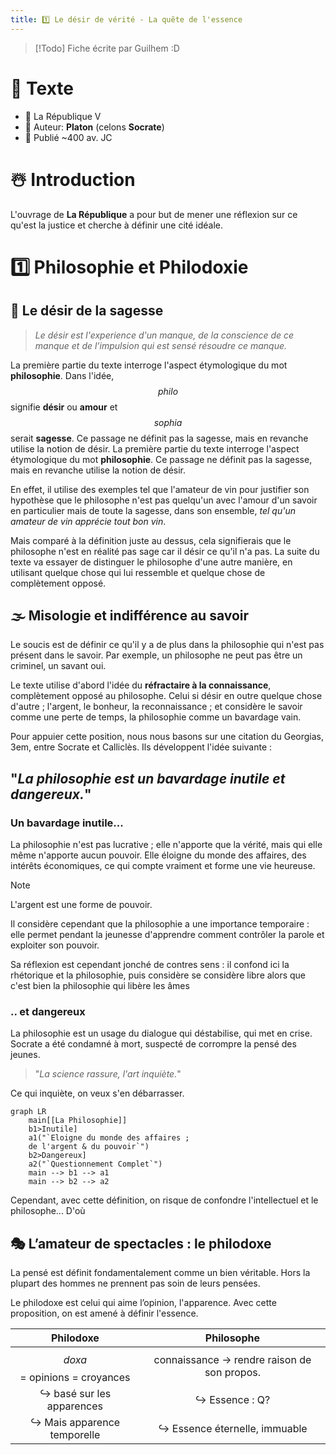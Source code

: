 ```yaml
---
title: 1️⃣ Le désir de vérité - La quête de l'essence
---
```


> [!Todo] Fiche écrite par Guilhem :D

# 📖 Texte
- 📜 La République V
- 👤 Auteur: **Platon** (celons **Socrate**)
- 📆 Publié ~400 av. JC

# ☃️ Introduction
L'ouvrage de **La République** a pour but de mener une réflexion sur ce qu'est la justice et cherche à définir une cité idéale.

# 1️⃣ Philosophie et Philodoxie

## 🌺 Le désir de la sagesse
> *Le désir est l'experience d'un manque, de la conscience de ce manque et de l’impulsion qui est sensé résoudre ce manque.*

La première partie du texte interroge l'aspect étymologique du mot **philosophie**. Dans l'idée, $$philo$$ signifie **désir** ou **amour** et $$sophia$$ serait **sagesse**. Ce passage ne définit pas la sagesse, mais en revanche utilise la notion de désir.
La première partie du texte interroge l'aspect étymologique du mot **philosophie**. Ce passage ne définit pas la sagesse, mais en revanche utilise la notion de désir.

En effet, il utilise des exemples tel que l'amateur de vin pour justifier son hypothèse que le philosophe n'est pas quelqu'un avec l'amour d'un savoir en particulier mais de toute la sagesse, dans son ensemble, *tel qu'un amateur de vin apprécie tout bon vin*.

Mais comparé à la définition juste au dessus, cela signifierais que le philosophe n'est en réalité pas sage car il désir ce qu'il n'a pas. La suite du texte va essayer de distinguer le philosophe d'une autre manière, en utilisant quelque chose qui lui ressemble et quelque chose de complètement opposé.

## 🌫️ Misologie et indifférence au savoir

Le soucis est de définir ce qu'il y a de plus dans la philosophie qui n'est pas présent dans le savoir. Par exemple, un philosophe ne peut pas être un criminel, un savant oui.

Le texte utilise d'abord l'idée du **réfractaire à la connaissance**, complètement opposé au philosophe.
Celui si désir en outre quelque chose d'autre ; l'argent, le bonheur, la reconnaissance ; et considère le savoir comme une perte de temps, la philosophie comme un bavardage vain.

Pour appuier cette position, nous nous basons sur une citation du Georgias, 3em, entre Socrate et Calliclès. Ils développent l'idée suivante : 

## "*La philosophie est un bavardage inutile et dangereux.*"

### Un bavardage inutile...
La philosophie n'est pas lucrative ; elle n'apporte que la vérité, mais qui elle même n'apporte aucun pouvoir. Elle éloigne du monde des affaires, des intérêts économiques, ce qui compte vraiment et forme une vie heureuse.

> [!NOTE]
> 
> L'argent est une forme de pouvoir.

Il considère cependant que la philosophie a une importance temporaire : elle permet pendant la jeunesse d'apprendre comment contrôler la parole et exploiter son pouvoir.

Sa réflexion est cependant jonché de contres sens : il confond ici la rhétorique et la philosophie, puis considère se considère libre alors que c'est bien la philosophie qui libère les âmes 

### .. et dangereux

La philosophie est un usage du dialogue qui déstabilise, qui met en crise. Socrate a été condamné à mort, suspecté de corrompre la pensé des jeunes.

> "*La science rassure, l'art inquiète.*"

Ce qui inquiète, on veux s'en débarrasser. 

```mermaid
graph LR
    main[[La Philosophie]]
    b1>Inutile]
    a1("`Eloigne du monde des affaires ;
    de l'argent & du pouvoir`")
    b2>Dangereux]
    a2("`Questionnement Complet`")
    main --> b1 --> a1 
    main --> b2 --> a2 
```

Cependant, avec cette définition, on risque de confondre l'intellectuel et le philosophe... D'où

## 🎭 L’amateur de spectacles : le philodoxe

La pensé est définit fondamentalement comme un bien véritable. Hors la plupart des hommes ne prennent pas soin de leurs pensées.

Le philodoxe est celui qui aime l’opinion, l'apparence. Avec cette proposition, on est amené à définir l'essence.

| Philodoxe                       | Philosophe                                   |
| :-----------------------------: | :------------------------------------------: |
| $$doxa$$ = opinions = croyances | connaissance -> rendre raison de son propos. |
| ↪️ basé sur les apparences     | ↪️ Essence : Q?                              |
| ↪️ Mais apparence temporelle   | ↪️ Essence éternelle, immuable                |
